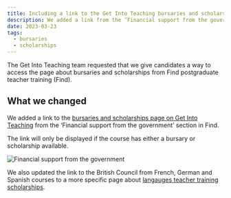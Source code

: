 ```yaml
---
title: Including a link to the Get Into Teaching bursaries and scholarships page
description: We added a link from the ‘Financial support from the government’ section to a page about bursaries and scholarships on Get Into Teaching
date: 2023-03-23
tags:
  - bursaries
  - scholarships
---
```


The Get Into Teaching team requested that we give candidates a way to access the page about bursaries and scholarships from Find postgraduate teacher training (Find).

## What we changed

We added a link to the [bursaries and scholarships page on Get Into Teaching](https://getintoteaching.education.gov.uk/funding-and-support/scholarships-and-bursaries) from the ‘Financial support from the government’ section in Find.

The link will only be displayed if the course has either a bursary or scholarship available.

![Financial support from the government](bursaries-and-scholarships-link.png)

We also updated the link to the British Council from French, German and Spanish courses to a more specific page about [langauges teacher training scholarships](https://www.britishcouncil.org/education/he-science/opportunities/ltts).
